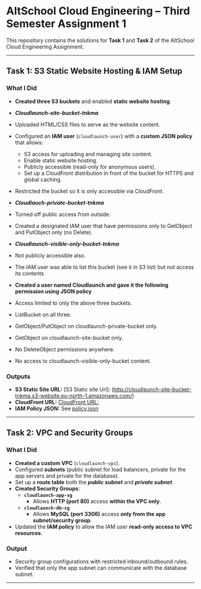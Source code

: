 # AltSchool Cloud Engineering – Third Semester Assignment 1

This repository contains the solutions for **Task 1** and **Task 2** of the AltSchool Cloud Engineering Assignment.  

---

## Task 1: S3 Static Website Hosting & IAM Setup

### What I Did

- **Created three S3 buckets** and enabled **static website hosting**.  
- ***Cloudlaunch-site-bucket-tnkma***  
- Uploaded HTML/CSS files to serve as the website content.  
- Configured an **IAM user** (`cloudlaunch-user`) with a **custom JSON policy** that allows:  
  - S3 access for uploading and managing site content.  
  - Enable static website hosting.
  - Publicly accessible (read-only for anonymous users).
  - Set up a CloudFront distribution in front of the bucket for HTTPS and global caching.  
- Restricted the bucket so it is only accessible via CloudFront.  

- ***Cloudlauch-private-bucket-tnkma***
- Turned off public access from outside.
- Created a designated IAM user that have permissions only to GetObject and PutObject only (no Delete).

- ***Cloudlaunch-visible-only-bucket-tnkma***
- Not publicly accessible also.
- The IAM user was able to list this bucket (see it in S3 list) but not access its contents

- **Created a user named Cloudlaunch and gave it the following permission using JSON policy**
- Access limited to only the above three buckets.
- ListBucket on all three.
- GetObject/PutObject on cloudlaunch-private-bucket only.
- GetObject on cloudlaunch-site-bucket only.
- No DeleteObject permissions anywhere.
- No access to cloudlaunch-visible-only-bucket content.

### Outputs  

- **S3 Static Site URL:** [S3 Static site Url]: (http://cloudlaunch-site-bucket-tnkma.s3-website.eu-north-1.amazonaws.com/)  
- **CloudFront URL:** [CloudFront URL:](https://d1q7xwlbxx7ttz.cloudfront.net/)  
- **IAM Policy JSON:** See [policy.json](./policy.json)  

---

## Task 2: VPC and Security Groups

### What I Did  

- **Created a custom VPC** (`cloudlaunch-vpc`).  
- Configured **subnets** (public subnet for load balancers, private for the app servers and private for the database).  
- Set up a **route table** both the ***public subnet*** and ***private subnet***.  
- **Created Security Groups**:  
  - **`cloudlaunch-app-sg`**  
    - Allows **HTTP (port 80)** access **within the VPC only**.  
  - **`cloudlaunch-db-sg`**  
    - Allows **MySQL (port 3306)** access **only from the app subnet/security group**.  
- Updated the **IAM policy** to allow the IAM user **read-only access to VPC resources**.  

### Output

- Security group configurations with restricted inbound/outbound rules.  
- Verified that only the app subnet can communicate with the database subnet.  

---

